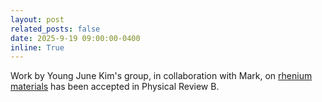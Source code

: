 ```yaml
---
layout: post
related_posts: false
date: 2025-9-19 09:00:00-0400
inline: True
---
```


Work by Young June Kim's group, in collaboration with Mark, on [rhenium materials](/preprints/#frontini2025resonant) has been accepted in Physical Review B.
